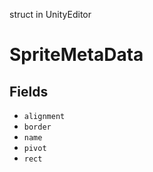 struct in UnityEditor
# SpriteMetaData

## Fields
- `alignment`
- `border`
- `name`
- `pivot`
- `rect`
